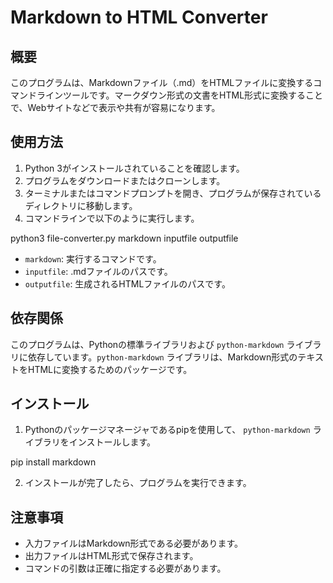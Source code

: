 # Markdown to HTML Converter

## 概要
このプログラムは、Markdownファイル（.md）をHTMLファイルに変換するコマンドラインツールです。マークダウン形式の文書をHTML形式に変換することで、Webサイトなどで表示や共有が容易になります。

## 使用方法
1. Python 3がインストールされていることを確認します。
2. プログラムをダウンロードまたはクローンします。
3. ターミナルまたはコマンドプロンプトを開き、プログラムが保存されているディレクトリに移動します。
4. コマンドラインで以下のように実行します。

python3 file-converter.py markdown inputfile outputfile

- `markdown`: 実行するコマンドです。
- `inputfile`: .mdファイルのパスです。
- `outputfile`: 生成されるHTMLファイルのパスです。

## 依存関係
このプログラムは、Pythonの標準ライブラリおよび `python-markdown` ライブラリに依存しています。`python-markdown` ライブラリは、Markdown形式のテキストをHTMLに変換するためのパッケージです。

## インストール
1. Pythonのパッケージマネージャであるpipを使用して、 `python-markdown` ライブラリをインストールします。

pip install markdown

2. インストールが完了したら、プログラムを実行できます。

## 注意事項
- 入力ファイルはMarkdown形式である必要があります。
- 出力ファイルはHTML形式で保存されます。
- コマンドの引数は正確に指定する必要があります。
